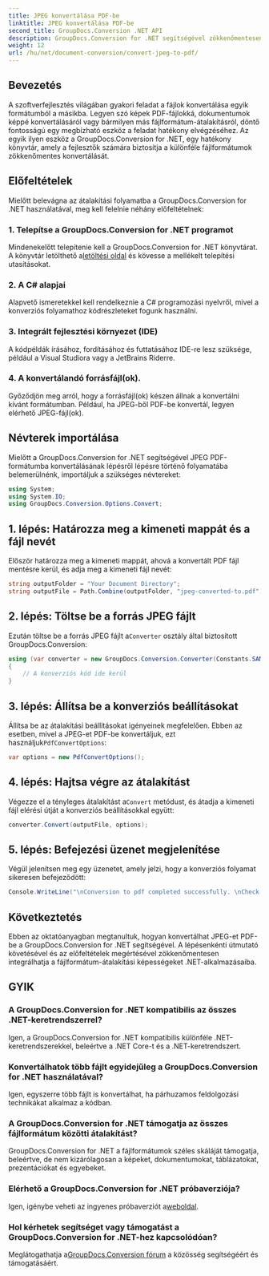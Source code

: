 ```yaml
---
title: JPEG konvertálása PDF-be
linktitle: JPEG konvertálása PDF-be
second_title: GroupDocs.Conversion .NET API
description: GroupDocs.Conversion for .NET segítségével zökkenőmentesen konvertálja a JPEG-et PDF-be. Kövesse lépésenkénti útmutatónkat a hatékony fájlformátum-átalakításhoz.
weight: 12
url: /hu/net/document-conversion/convert-jpeg-to-pdf/
---
```

## Bevezetés
A szoftverfejlesztés világában gyakori feladat a fájlok konvertálása egyik formátumból a másikba. Legyen szó képek PDF-fájlokká, dokumentumok képpé konvertálásáról vagy bármilyen más fájlformátum-átalakításról, döntő fontosságú egy megbízható eszköz a feladat hatékony elvégzéséhez. Az egyik ilyen eszköz a GroupDocs.Conversion for .NET, egy hatékony könyvtár, amely a fejlesztők számára biztosítja a különféle fájlformátumok zökkenőmentes konvertálását.
## Előfeltételek
Mielőtt belevágna az átalakítási folyamatba a GroupDocs.Conversion for .NET használatával, meg kell felelnie néhány előfeltételnek:
### 1. Telepítse a GroupDocs.Conversion for .NET programot
 Mindenekelőtt telepítenie kell a GroupDocs.Conversion for .NET könyvtárat. A könyvtár letölthető a[letöltési oldal](https://releases.groupdocs.com/conversion/net/) és kövesse a mellékelt telepítési utasításokat.
### 2. A C# alapjai
Alapvető ismeretekkel kell rendelkeznie a C# programozási nyelvről, mivel a konverziós folyamathoz kódrészleteket fogunk használni.
### 3. Integrált fejlesztési környezet (IDE)
A kódpéldák írásához, fordításához és futtatásához IDE-re lesz szüksége, például a Visual Studiora vagy a JetBrains Riderre.
### 4. A konvertálandó forrásfájl(ok).
Győződjön meg arról, hogy a forrásfájl(ok) készen állnak a konvertálni kívánt formátumban. Például, ha JPEG-ből PDF-be konvertál, legyen elérhető JPEG-fájl(ok).

## Névterek importálása
Mielőtt a GroupDocs.Conversion for .NET segítségével JPEG PDF-formátumba konvertálásának lépésről lépésre történő folyamatába belemerülnénk, importáljuk a szükséges névtereket:
```csharp
using System;
using System.IO;
using GroupDocs.Conversion.Options.Convert;
```

## 1. lépés: Határozza meg a kimeneti mappát és a fájl nevét
Először határozza meg a kimeneti mappát, ahová a konvertált PDF fájl mentésre kerül, és adja meg a kimeneti fájl nevét:
```csharp
string outputFolder = "Your Document Directory";
string outputFile = Path.Combine(outputFolder, "jpeg-converted-to.pdf");
```
## 2. lépés: Töltse be a forrás JPEG fájlt
 Ezután töltse be a forrás JPEG fájlt a`Converter` osztály által biztosított GroupDocs.Conversion:
```csharp
using (var converter = new GroupDocs.Conversion.Converter(Constants.SAMPLE_JPEG))
{
    // A konverziós kód ide kerül
}
```
## 3. lépés: Állítsa be a konverziós beállításokat
Állítsa be az átalakítási beállításokat igényeinek megfelelően. Ebben az esetben, mivel a JPEG-et PDF-be konvertáljuk, ezt használjuk`PdfConvertOptions`:
```csharp
var options = new PdfConvertOptions();
```
## 4. lépés: Hajtsa végre az átalakítást
 Végezze el a tényleges átalakítást a`Convert` metódust, és átadja a kimeneti fájl elérési útját a konverziós beállításokkal együtt:
```csharp
converter.Convert(outputFile, options);
```
## 5. lépés: Befejezési üzenet megjelenítése
Végül jelenítsen meg egy üzenetet, amely jelzi, hogy a konverziós folyamat sikeresen befejeződött:
```csharp
Console.WriteLine("\nConversion to pdf completed successfully. \nCheck output in {0}", outputFolder);
```

## Következtetés
Ebben az oktatóanyagban megtanultuk, hogyan konvertálhat JPEG-et PDF-be a GroupDocs.Conversion for .NET segítségével. A lépésenkénti útmutató követésével és az előfeltételek megértésével zökkenőmentesen integrálhatja a fájlformátum-átalakítási képességeket .NET-alkalmazásaiba.
## GYIK
### A GroupDocs.Conversion for .NET kompatibilis az összes .NET-keretrendszerrel?
Igen, a GroupDocs.Conversion for .NET kompatibilis különféle .NET-keretrendszerekkel, beleértve a .NET Core-t és a .NET-keretrendszert.
### Konvertálhatok több fájlt egyidejűleg a GroupDocs.Conversion for .NET használatával?
Igen, egyszerre több fájlt is konvertálhat, ha párhuzamos feldolgozási technikákat alkalmaz a kódban.
### A GroupDocs.Conversion for .NET támogatja az összes fájlformátum közötti átalakítást?
GroupDocs.Conversion for .NET a fájlformátumok széles skáláját támogatja, beleértve, de nem kizárólagosan a képeket, dokumentumokat, táblázatokat, prezentációkat és egyebeket.
### Elérhető a GroupDocs.Conversion for .NET próbaverziója?
 Igen, igénybe veheti az ingyenes próbaverziót a[weboldal](https://releases.groupdocs.com/).
### Hol kérhetek segítséget vagy támogatást a GroupDocs.Conversion for .NET-hez kapcsolódóan?
 Meglátogathatja a[GroupDocs.Conversion fórum](https://forum.groupdocs.com/c/conversion/11) a közösség segítségéért és támogatásáért.